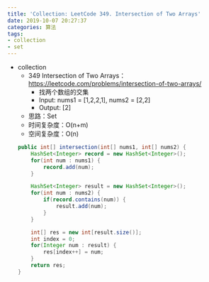 ```yaml
---
title: 'Collection: LeetCode 349. Intersection of Two Arrays'
date: 2019-10-07 20:27:37
categories: 算法
tags:  
- collection
- set
---
```


- collection
    - 349 Intersection of Two Arrays：https://leetcode.com/problems/intersection-of-two-arrays/
        - 找两个数组的交集
        - Input: nums1 = [1,2,2,1], nums2 = [2,2]
        - Output: [2]
        <!-- more -->
    - 思路：Set
    - 时间复杂度：O(n+m)
    - 空间复杂度：O(n)
    ```java
    public int[] intersection(int[] nums1, int[] nums2) {
        HashSet<Integer> record = new HashSet<Integer>();
        for(int num : nums1) {
            record.add(num);
        }

        HashSet<Integer> result = new HashSet<Integer>();
        for(int num : nums2) {
            if(record.contains(num)) {
                result.add(num);
            }
        }

        int[] res = new int[result.size()];
        int index = 0;
        for(Integer num : result) {
            res[index++] = num;
        }
        return res;
    }
    ```